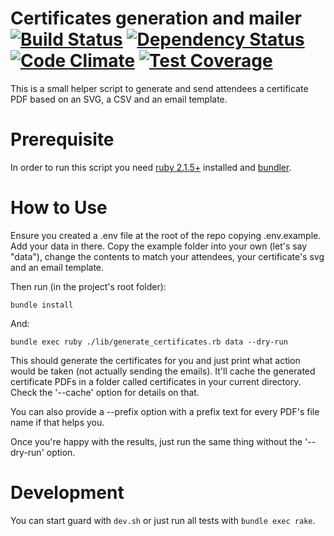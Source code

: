 Certificates generation and mailer [![Build Status](https://snap-ci.com/agile-alliance-brazil/certificates/branch/master/build_image)](https://snap-ci.com/agile-alliance-brazil/certificates/branch/master) [![Dependency Status](https://gemnasium.com/agile-alliance-brazil/certificates.svg)](https://gemnasium.com/agile-alliance-brazil/certificates) [![Code Climate](https://codeclimate.com/github/agile-alliance-brazil/certificates/badges/gpa.svg)](https://codeclimate.com/github/agile-alliance-brazil/certificates) [![Test Coverage](https://codeclimate.com/github/agile-alliance-brazil/certificates/badges/coverage.svg)](https://codeclimate.com/github/agile-alliance-brazil/certificates)
==================================

This is a small helper script to generate and send attendees a certificate PDF based on an SVG, a CSV and an email template.

Prerequisite
============

In order to run this script you need [ruby 2.1.5+](http://www.ruby-lang.org/) installed and [bundler](http://bundler.io/).

How to Use
==========

Ensure you created a .env file at the root of the repo copying .env.example. Add your data in there. Copy the example folder into your own (let's say "data"), change the contents to match your attendees, your certificate's svg and an email template.

Then run (in the project's root folder):

```
bundle install
```

And:

```
bundle exec ruby ./lib/generate_certificates.rb data --dry-run
```

This should generate the certificates for you and just print what action would be taken (not actually sending the emails). It'll cache the generated certificate PDFs in a folder called certificates in your current directory. Check the '--cache' option for details on that.

You can also provide a --prefix option with a prefix text for every PDF's file name if that helps you.

Once you're happy with the results, just run the same thing without the '--dry-run' option.

Development
===========

You can start guard with ``dev.sh`` or just run all tests with ``bundle exec rake``.

